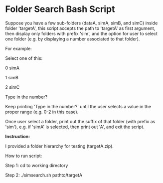 # Folder Search Bash Script
Suppose you have a few sub-folders (dataA, simA, simB, and simC) inside folder 'targetA', this script accepts the path to 'targetA' as first argument, then display only folders with prefix 'sim', and the option for user to select one folder (e.g. by displaying a number associated to that folder).

For example:

Select one of this:

0 simA

1 simB

2 simC

Type in the number?

Keep printing 'Type in the number?' until the user selects a value in the proper range (e.g. 0-2 in this case).

Once user select a folder, print out the suffix of that folder (with prefix as 'sim'), e.g. if 'simA' is selected, then print out 'A', and exit the script.

<b>Instruction:</b>

I provided a folder hierarchy for testing (targetA.zip).

How to run script:

Step 1: cd to working directory

Step 2: ./simsearch.sh pathto/targetA
